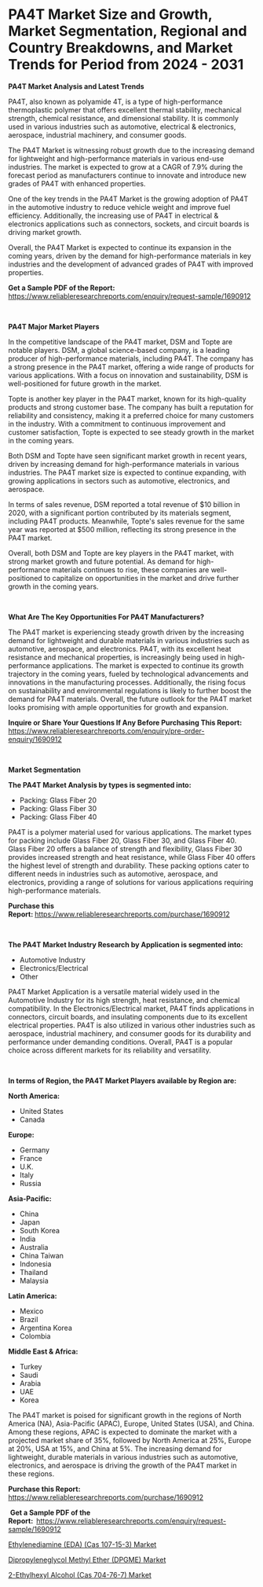 <p><h1>PA4T Market Size and Growth, Market Segmentation, Regional and Country Breakdowns, and Market Trends for Period from 2024 -  2031</h1></p><p><strong>PA4T Market Analysis and Latest Trends</strong></p>
<p><p>PA4T, also known as polyamide 4T, is a type of high-performance thermoplastic polymer that offers excellent thermal stability, mechanical strength, chemical resistance, and dimensional stability. It is commonly used in various industries such as automotive, electrical & electronics, aerospace, industrial machinery, and consumer goods.</p><p>The PA4T Market is witnessing robust growth due to the increasing demand for lightweight and high-performance materials in various end-use industries. The market is expected to grow at a CAGR of 7.9% during the forecast period as manufacturers continue to innovate and introduce new grades of PA4T with enhanced properties.</p><p>One of the key trends in the PA4T Market is the growing adoption of PA4T in the automotive industry to reduce vehicle weight and improve fuel efficiency. Additionally, the increasing use of PA4T in electrical & electronics applications such as connectors, sockets, and circuit boards is driving market growth.</p><p>Overall, the PA4T Market is expected to continue its expansion in the coming years, driven by the demand for high-performance materials in key industries and the development of advanced grades of PA4T with improved properties.</p></p>
<p><strong>Get a Sample PDF of the Report:&nbsp;</strong> <a href="https://www.reliableresearchreports.com/enquiry/request-sample/1690912">https://www.reliableresearchreports.com/enquiry/request-sample/1690912</a></p>
<p>&nbsp;</p>
<p><strong>PA4T Major Market Players</strong></p>
<p><p>In the competitive landscape of the PA4T market, DSM and Topte are notable players. DSM, a global science-based company, is a leading producer of high-performance materials, including PA4T. The company has a strong presence in the PA4T market, offering a wide range of products for various applications. With a focus on innovation and sustainability, DSM is well-positioned for future growth in the market.</p><p>Topte is another key player in the PA4T market, known for its high-quality products and strong customer base. The company has built a reputation for reliability and consistency, making it a preferred choice for many customers in the industry. With a commitment to continuous improvement and customer satisfaction, Topte is expected to see steady growth in the market in the coming years.</p><p>Both DSM and Topte have seen significant market growth in recent years, driven by increasing demand for high-performance materials in various industries. The PA4T market size is expected to continue expanding, with growing applications in sectors such as automotive, electronics, and aerospace.</p><p>In terms of sales revenue, DSM reported a total revenue of $10 billion in 2020, with a significant portion contributed by its materials segment, including PA4T products. Meanwhile, Topte's sales revenue for the same year was reported at $500 million, reflecting its strong presence in the PA4T market.</p><p>Overall, both DSM and Topte are key players in the PA4T market, with strong market growth and future potential. As demand for high-performance materials continues to rise, these companies are well-positioned to capitalize on opportunities in the market and drive further growth in the coming years.</p></p>
<p>&nbsp;</p>
<p><strong>What Are The Key Opportunities For PA4T Manufacturers?</strong></p>
<p><p>The PA4T market is experiencing steady growth driven by the increasing demand for lightweight and durable materials in various industries such as automotive, aerospace, and electronics. PA4T, with its excellent heat resistance and mechanical properties, is increasingly being used in high-performance applications. The market is expected to continue its growth trajectory in the coming years, fueled by technological advancements and innovations in the manufacturing processes. Additionally, the rising focus on sustainability and environmental regulations is likely to further boost the demand for PA4T materials. Overall, the future outlook for the PA4T market looks promising with ample opportunities for growth and expansion.</p></p>
<p><strong>Inquire or Share Your Questions If Any Before Purchasing This Report:</strong> <a href="https://www.reliableresearchreports.com/enquiry/pre-order-enquiry/1690912">https://www.reliableresearchreports.com/enquiry/pre-order-enquiry/1690912</a></p>
<p>&nbsp;</p>
<p><strong>Market Segmentation</strong></p>
<p><strong>The PA4T Market Analysis by types is segmented into:</strong></p>
<p><ul><li>Packing: Glass Fiber 20</li><li>Packing: Glass Fiber 30</li><li>Packing: Glass Fiber 40</li></ul></p>
<p><p>PA4T is a polymer material used for various applications. The market types for packing include Glass Fiber 20, Glass Fiber 30, and Glass Fiber 40. Glass Fiber 20 offers a balance of strength and flexibility, Glass Fiber 30 provides increased strength and heat resistance, while Glass Fiber 40 offers the highest level of strength and durability. These packing options cater to different needs in industries such as automotive, aerospace, and electronics, providing a range of solutions for various applications requiring high-performance materials.</p></p>
<p><strong>Purchase this Report:&nbsp;</strong><a href="https://www.reliableresearchreports.com/purchase/1690912">https://www.reliableresearchreports.com/purchase/1690912</a></p>
<p>&nbsp;</p>
<p><strong>The PA4T Market Industry Research by Application is segmented into:</strong></p>
<p><ul><li>Automotive Industry</li><li>Electronics/Electrical</li><li>Other</li></ul></p>
<p><p>PA4T Market Application is a versatile material widely used in the Automotive Industry for its high strength, heat resistance, and chemical compatibility. In the Electronics/Electrical market, PA4T finds applications in connectors, circuit boards, and insulating components due to its excellent electrical properties. PA4T is also utilized in various other industries such as aerospace, industrial machinery, and consumer goods for its durability and performance under demanding conditions. Overall, PA4T is a popular choice across different markets for its reliability and versatility.</p></p>
<p>&nbsp;</p>
<p><strong>In terms of Region, the PA4T Market Players available by Region are:</strong></p>
<p>
    <p> <strong> North America: </strong>
        <ul>
            <li>United States</li>
            <li>Canada</li>
        </ul>
        </p> 
    <p> <strong> Europe: </strong>
        <ul>
            <li>Germany</li>
            <li>France</li>
            <li>U.K.</li>
            <li>Italy</li>
            <li>Russia</li>
        </ul>
        </p> 
    <p> <strong> Asia-Pacific: </strong>
        <ul>
            <li>China</li>
            <li>Japan</li>
            <li>South Korea</li>
            <li>India</li>
            <li>Australia</li>
            <li>China Taiwan</li>
            <li>Indonesia</li>
            <li>Thailand</li>
            <li>Malaysia</li>
        </ul>
        </p> 
    <p> <strong> Latin America: </strong>
        <ul>
            <li>Mexico</li>
            <li>Brazil</li>
            <li>Argentina Korea</li>
            <li>Colombia</li>
        </ul>
        </p> 
    <p> <strong> Middle East & Africa: </strong>
        <ul>
            <li>Turkey</li>
            <li>Saudi</li>
            <li>Arabia</li>
            <li>UAE</li>
            <li>Korea</li>
        </ul>
    </p>
    </p>
<p><p>The PA4T market is poised for significant growth in the regions of North America (NA), Asia-Pacific (APAC), Europe, United States (USA), and China. Among these regions, APAC is expected to dominate the market with a projected market share of 35%, followed by North America at 25%, Europe at 20%, USA at 15%, and China at 5%. The increasing demand for lightweight, durable materials in various industries such as automotive, electronics, and aerospace is driving the growth of the PA4T market in these regions.</p></p>
<p><strong>Purchase this Report: </strong><a href="https://www.reliableresearchreports.com/purchase/1690912">https://www.reliableresearchreports.com/purchase/1690912</a></p>
<p>&nbsp;<strong>Get a Sample PDF of the Report:&nbsp;&nbsp;</strong><a href="https://www.reliableresearchreports.com/enquiry/request-sample/1690912">https://www.reliableresearchreports.com/enquiry/request-sample/1690912</a></p>
<p><strong></strong></p>
<p><p><a href="https://github.com/NorbertYates/Market-Research-Report-List-3/blob/main/ethylenediamine-eda-cas-107-15-3-market.md">Ethylenediamine (EDA) (Cas 107-15-3) Market</a></p><p><a href="https://github.com/globismark/Market-Research-Report-List-2/blob/main/dipropyleneglycol-methyl-ether-dpgme-market.md">Dipropyleneglycol Methyl Ether (DPGME) Market</a></p><p><a href="https://github.com/prosalinda88/Market-Research-Report-List-3/blob/main/2-ethylhexyl-alcohol-cas-704-76-7-market.md">2-Ethylhexyl Alcohol (Cas 704-76-7) Market</a></p></p>